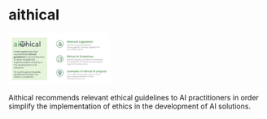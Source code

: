 # aithical
<img
  src="https://github.com/Bonam-M/aithical/blob/main/src/aithical_summary.jpg"
  alt="Aithical"
  title="Optional title"
  style="display: inline-block; margin: 0 auto; max-width: 200px">

Aithical recommends relevant ethical guidelines to AI practitioners in order simplify the implementation of ethics in the development of AI solutions.
